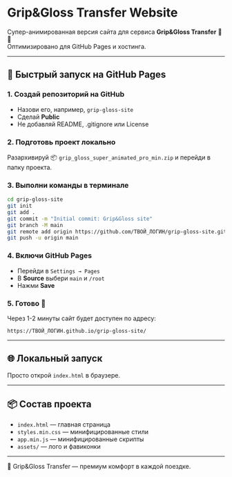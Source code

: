 
# Grip&Gloss Transfer Website

Супер-анимированная версия сайта для сервиса **Grip&Gloss Transfer** 🚖✨  
Оптимизировано для GitHub Pages и хостинга.

---

## 🚀 Быстрый запуск на GitHub Pages

### 1. Создай репозиторий на GitHub
- Назови его, например, `grip-gloss-site`  
- Сделай **Public**  
- Не добавляй README, .gitignore или License

### 2. Подготовь проект локально
Разархивируй 📦 `grip_gloss_super_animated_pro_min.zip` и перейди в папку проекта.

### 3. Выполни команды в терминале

```bash
cd grip-gloss-site
git init
git add .
git commit -m "Initial commit: Grip&Gloss site"
git branch -M main
git remote add origin https://github.com/ТВОЙ_ЛОГИН/grip-gloss-site.git
git push -u origin main
```

### 4. Включи GitHub Pages
- Перейди в `Settings → Pages`  
- В **Source** выбери `main` и `/root`  
- Нажми **Save**

### 5. Готово 🎉
Через 1-2 минуты сайт будет доступен по адресу:  
```
https://ТВОЙ_ЛОГИН.github.io/grip-gloss-site/
```

---

## 🌐 Локальный запуск
Просто открой `index.html` в браузере.

---

## 📦 Состав проекта
- `index.html` — главная страница  
- `styles.min.css` — минифицированные стили  
- `app.min.js` — минифицированные скрипты  
- `assets/` — лого и фавиконки  

---

💎 Grip&Gloss Transfer — премиум комфорт в каждой поездке.
